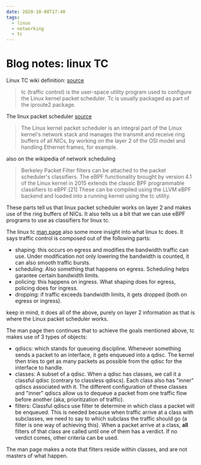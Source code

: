 ```yaml
---
date: 2020-10-08T17:40
tags:
  - linux
  - networking
  - tc
---
```


# Blog notes: linux TC

Linux TC wiki definition: [source](https://en.wikipedia.org/wiki/Tc_%28Linux)

> tc (traffic control) is the user-space utility program used to configure the
> Linux kernel packet scheduler. Tc is usually packaged as part of the
> iproute2 package.

The linux packet scheduler [source](https://en.wikipedia.org/wiki/Network_scheduler#Linux_kernel)

> The Linux kernel packet scheduler is an integral part of the Linux kernel's
> network stack and manages the transmit and receive ring buffers of all NICs,
> by working on the layer 2 of the OSI model and handling Ethernet frames, for
> example.

also on the wikipedia of network scheduling

> Berkeley Packet Filter filters can be attached to the packet scheduler's
> classifiers. The eBPF functionality brought by version 4.1 of the Linux
> kernel in 2015 extends the classic BPF programmable classifiers to eBPF.[21]
> These can be compiled using the LLVM eBPF backend and loaded into a running
> kernel using the tc utility.

These parts tell us that linux packet scheduler works on layer 2 and makes use of
the ring buffers of NICs. It also tells us a bit that we can use eBPF programs to
use as classifiers for linux tc.

The linux tc [man page](https://linux.die.net/man/8/tc) also some more insight
into what linux tc does. It says traffic control is composed out of the following
parts:

* shaping: this occurs on egress and modifies the bandwidth traffic can use.
  Under modification not only lowering the bandwidth is counted, it can also
  smooth traffic bursts.
* scheduling: Also something that happens on egress. Scheduling helps garantee
  certain bandwidth limits.
* policing: this happens on ingress. What shaping does for egress, policing does
  for ingress.
* dropping: if traffic exceeds bandwidth limits, it gets dropped (both on egress
  or ingress).

keep in mind, it does all of the above, purely on layer 2 information as that is
where the Linux packet scheduler works.

The man page then continues that to achieve the goals mentioned above, tc makes
use of 3 types of objects:

* qdiscs: which stands for queueing discipline. Whenever something sends a packet
  to an interface, it gets enqueued into a qdisc. The kernel then tries to get as
  many packets as possible from the qdisc for the interface to handle.
* classes: A subset of a qdisc. When a qdisc has classes, we call it a classful
  qdisc (contrary to classless qdiscs). Each class also has "inner" qdiscs
  associated with it. The different configuration of these classes and "inner"
  qdiscs allow us to dequeue a packet from one traffic flow before another (aka,
  prioritization of traffic).
* filters: Classful qdiscs use filter te determine in which class a packet will
  be enqueued. This is needed because when traffic arrive at a class with
  subclasses, we need to say to which subclass the traffic should go (a filter is
  one way of achieving this). When a packet arrive at a class, **all** filters of
  that class are called until one of them has a verdict. If no verdict comes,
  other criteria can be used.

The man page makes a note that filters reside within classes, and are not masters
of what happen.
